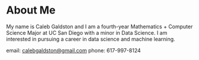 # About Me


My name is Caleb Galdston and I am a fourth-year Mathematics + Computer Science Major at UC San Diego with a minor in Data Science. I am interested in pursuing a career in data science and machine learning. 


email: calebgaldston@gmail.com
phone: 617-997-8124


